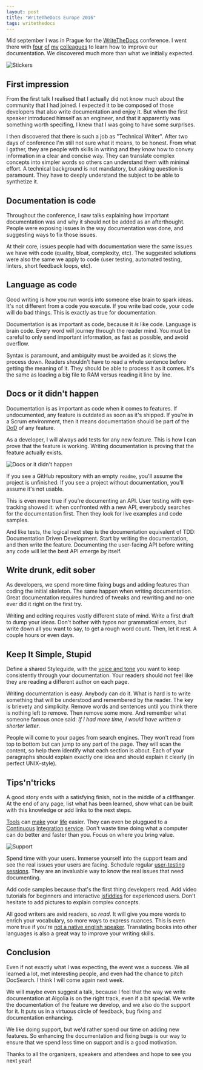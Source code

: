 ```yaml
---
layout: post
title: "WriteTheDocs Europe 2016"
tags: writethedocs
---
```


Mid september I was in Prague for the [WriteTheDocs][1] conference. I went there
with [four][2] [of][3] [my][4] [colleagues][5] to learn how to improve our
documentation. We discovered much more than what we initially expected.

![Stickers][19]

## First impression

From the first talk I realised that I actually did not know much about the
community that I had joined. I expected it to be composed of those developers
that also write documentation and enjoy it. But when the first speaker
introduced himself as an engineer, and that it apparently was something worth
specifing, I knew that I was going to have some surprises.

I then discovered that there is such a job as "Technical Writer". After two days
of conference I'm still not sure what it means, to be honest. From what
I gather, they are people with skills in writing and they know how to convey
information in a clear and concise way. They can translate complex concepts into
simpler words so others can understand them with minimal effort. A technical
background is not mandatory, but asking question is paramount. They have to
deeply understand the subject to be able to synthetize it.

## Documentation is code

Throughout the conference, I saw talks explaining how important documentation
was and why it should not be added as an afterthought. People were exposing
issues in the way documentation was done, and suggesting ways to fix those
issues.

At their core, issues people had with documentation were the same issues we have
with code (quality, bloat, complexity, etc). The suggested solutions were also
the same we apply to code (user testing, automated testing, linters,
short feedback loops, etc).

## Language as code

Good writing is how you run words into someone else brain to spark ideas. It's
not different from a code you execute. If you write bad code, your code
will do bad things. This is exactly as true for documentation.

Documentation is as important as code, because it *is* like code. Language is
brain code. Every word will journey through the reader mind. You must be
careful to only send important information, as fast as possible, and avoid
overflow.

Syntax is paramount, and ambiguity must be avoided as it slows the process down.
Readers shouldn't have to read a whole sentence before getting the meaning of
it. They should be able to process it as it comes. It's the same as loading
a big file to RAM versus reading it line by line.

## Docs or it didn't happen


Documentation is as important as code when it comes to features. If
undocumented, any feature is outdated as soon as it's shipped. If you're in
a Scrum environment, then it means documentation should be part of the
[DoD][7] of any feature.

As a developer, I will always add tests for any new feature. This is how I can
prove that the feature is working. Writing documentation is proving that the
feature actually exists.

![Docs or it didn't happen][6]

If you see a GitHub repository with an empty `readme`, you'll assume the project
is unfinished. If you see a project without documentation, you'll assume it's
not usable.

This is even more true if you're documenting an API. User testing with
eye-tracking showed it: when confronted with a new API, everybody
searches for the documentation first. Then they look for live examples and
code samples.

And like tests, the logical next step is the documentation equivalent of
TDD: Documentation Driven Development. Start by writing the documentation, and
then write the feature. Documenting the user-facing API before writing any code
will let the best API emerge by itself.

## Write drunk, edit sober

As developers, we spend more time fixing bugs and adding features than coding
the initial skeleton. The same happen when writing documentation. Great
documentation requires hundred of tweaks and rewriting and no-one ever did it
right on the first try.

Writing and editing requires vastly different state of mind. Write a first
draft to dump your ideas. Don't bother with typos nor grammatical errors, but
write down all you want to say, to get a rough word count. Then, let it rest.
A couple hours or even days.

## Keep It Simple, Stupid

Define a shared Styleguide, with the [voice and tone][8] you want to keep
consistently through your documentation. Your readers should not feel like they
are reading a different author on each page.

Writing documentation is easy. Anybody can do it. What is hard is to write
something that will be understood and remembered by the reader. The key
is brievety and simplicity. Remove words and sentences until you think there is
nothing left to remove. Then remove some more. And remember what someone famous
once said: _If I had more time, I would have written a shorter letter_.

People will come to your pages from search engines. They won't read from top to
bottom but can jump to any part of the page. They will scan the content, so help
them identify what each section is about. Each of your paragraphs should
explain exactly one idea and should explain it clearly (in perfect UNIX-style).

## Tips'n'tricks

A good story ends with a satisfying finish, not in the middle of a cliffhanger.
At the end of any page, list what has been learned, show what can be built with
this knowledge or add links to the next steps.

[Tools][11] can [make][13] your [life][12] easier. They can even be
pluggued to a [Continuous][14] [Integration][15] [service][16]. Don't waste time
doing what a computer can do better and faster than you. Focus on where you
bring value.

![Support][9]

Spend time with your users. Immerse yourself into the support team and see the
real issues your users are facing. Schedule regular [user-testing sessions][10].
They are an invaluable way to know the real issues that need documenting.

Add code samples because that's the first thing developers read. Add video
tutorials for beginners and interactive [jsfiddles][17] for experienced users.
Don't hesitate to add pictures to explain complex concepts.

All good writers are avid readers, so *read*. It will give you more words to
enrich your vocabulary, so more ways to express nuances. This is even more true
if you're [not a native english speaker][18]. Translating books into other
languages is also a great way to improve your writing skills.

## Conclusion

Even if not exactly what I was expecting, the event was a success. We all
learned a lot, met interesting people, and even had the chance to pitch
DocSearch. I think I will come again next week.


We will maybe even suggest a talk, because I feel that the way we write
documentation at Algolia is on the right track, even if a bit special. We write
the documentation of the feature we develop, and we also do the support for it.
It puts us in a virtuous circle of feedback, bug fixing and documentation
enhancing.

We like doing support, but we'd rather spend our time on adding new features. So
enhancing the documentation and fixing bugs is our way to ensure that we spend
less time on support and is a good motivation.

Thanks to all the organizers, speakers and attendees and hope to see you next
year!

[1]: http://www.writethedocs.org/conf/eu/2016/
[2]: http://www.writethedocs.org/conf/eu/2016/
[3]: https://twitter.com/proudlygeek
[4]: https://twitter.com/AdamSurak
[5]: https://twitter.com/JanPetr
[6]: /img/2016-09-19/docs.jpg
[7]: https://www.scruminc.com/definition-of-done/
[8]: http://voiceandtone.com/
[9]: /img/2016-09-19/support.jpg
[10]: https://hackernoon.com/how-to-build-your-own-diy-user-testing-setup-for-just-129-9ead745a6a74#.dfrmhgg1b
[11]: https://testthedocs.org/
[12]: http://www.hemingwayapp.com/
[13]: https://github.com/gjtorikian/html-proofer
[14]: https://travis-ci.org/
[15]: https://circleci.com/
[16]: https://jenkins.io/
[17]: https://jsfiddle.net/
[18]: https://docs.google.com/presentation/d/1wbzJUM6EGWrjiew36uZcYkmqLW34oH_8KolyCtkuocI/view
[19]: /img/2016-09-19/ticket.jpg
